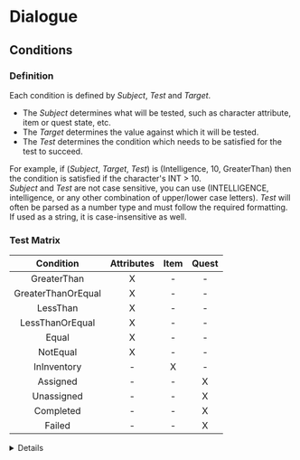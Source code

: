 # Dialogue
## Conditions
### Definition
Each condition is defined by *Subject*, *Test* and *Target*.  
 - The *Subject* determines what will be tested, such as character attribute, item or quest state, etc.  
 - The *Target* determines the value against which it will be tested.  
 - The *Test* determines the condition which needs to be satisfied for the test to succeed.  
 
For example, if (*Subject*, *Target*, *Test*) is (Intelligence, 10, GreaterThan) then the condition is satisfied if the character's INT > 10.  
*Subject* and *Test* are not case sensitive, you can use (INTELLIGENCE, intelligence, or any other combination of upper/lower case letters).
*Test* will often be parsed as a number type and must follow the required formatting. If used as a string, it is case-insensitive as well.  

### Test Matrix
|Condition|Attributes|Item|Quest|
|:---:|:---:|:---:|:---:|
|GreaterThan|X|-|-|
|GreaterThanOrEqual|X|-|-|
|LessThan|X|-|-|
|LessThanOrEqual|X|-|-|
|Equal|X|-|-|
|NotEqual|X|-|-|
|InInventory|-|X|-|
|Assigned|-|-|X|
|Unassigned|-|-|X|
|Completed|-|-|X|
|Failed|-|-|X|

<details><summary>Details</summary>
  <p> The allowed attributes are "Intelligence".</p>
</details>
